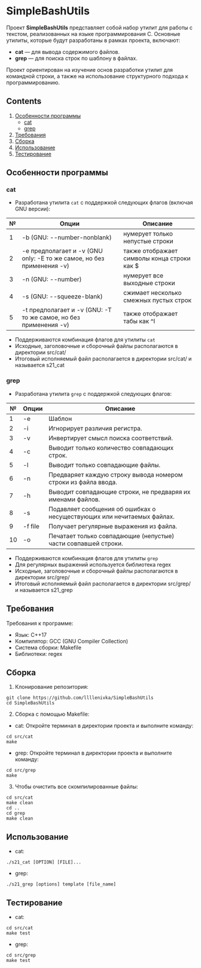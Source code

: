 # SimpleBashUtils

Проект **SimpleBashUtils** представляет собой набор утилит для работы с текстом, реализованных на языке программирования C. Основные утилиты, которые будут разработаны в рамках проекта, включают:
- **cat** — для вывода содержимого файлов.
- **grep** — для поиска строк по шаблону в файлах.

Проект ориентирован на изучение основ разработки утилит для командной строки, а также на использование структурного подхода к программированию.

## Contents

1. [Особенности программы](#особенности-программы)
    - [cat](#cat)
    - [grep](#grep)
2. [Требования](#требования)
2. [Сборка](#сборка)
3. [Использование](#использование) 
3. [Тестирование](#тестирование)


## Особенности программы

### cat

- Разработана утилита `cat` с поддержкой следующих флагов (включая GNU версии):

| № | Опции | Описание |
| ------ | ------ | ------ |
| 1 | -b (GNU: --number-nonblank) | нумерует только непустые строки |
| 2 | -e предполагает и -v (GNU only: -E то же самое, но без применения -v) | также отображает символы конца строки как $  |
| 3 | -n (GNU: --number) | нумерует все выходные строки |
| 4 | -s (GNU: --squeeze-blank) | сжимает несколько смежных пустых строк |
| 5 | -t предполагает и -v (GNU: -T то же самое, но без применения -v) | также отображает табы как ^I |

- Поддерживаются комбинация флагов для утилиты `cat`
- Исходные, заголовочные и сборочный файлы располагаются в директории src/cat/
- Итоговый исполняемый файл располагается в директории src/cat/ и называется s21_cat

### grep

- Разработана утилита `grep` с поддержкой следующих флагов:

| № | Опции | Описание |
| ------ | ------ | ------ |
| 1 | -e | Шаблон |
| 2 | -i | Игнорирует различия регистра.  |
| 3 | -v | Инвертирует смысл поиска соответствий. |
| 4 | -c | Выводит только количество совпадающих строк. |
| 5 | -l | Выводит только совпадающие файлы.  |
| 6 | -n | Предваряет каждую строку вывода номером строки из файла ввода. |
| 7 | -h | Выводит совпадающие строки, не предваряя их именами файлов. |
| 8 | -s | Подавляет сообщения об ошибках о несуществующих или нечитаемых файлах. |
| 9 | -f file | Получает регулярные выражения из файла. |
| 10 | -o | Печатает только совпадающие (непустые) части совпавшей строки. |
- Поддерживаются комбинация флагов для утилиты `grep`
- Для регулярных выражений используется библиотека regex 
- Исходные, заголовочные и сборочный файлы располагаются в директории src/grep/
- Итоговый исполняемый файл располагается в директории src/grep/ и называется s21_grep

## Требования

Требования к программе:
- Язык: C++17
- Компилятор: GCC (GNU Compiler Collection)
- Система сборки: Makefile
- Библиотеки: regex


## Сборка

1. Клонирование репозитория:
```
git clone https://github.com/llllenivka/SimpleBashUtils
cd SimpleBashUtils
```
2. Сборка с помощью Makefile:
- cat: Откройте терминал в директории проекта и выполните команду:
```
cd src/cat
make
```

- grep: Откройте терминал в директории проекта и выполните команду:
```
cd src/grep
make
```

3. Чтобы очистить все скомпилированные файлы:
```
cd src/cat
make clean
cd ..
cd grep
make clean
```


## Использование

- cat:

```
./s21_cat [OPTION] [FILE]...
```

- grep:

```
./s21_grep [options] template [file_name]
```

## Тестирование

- cat:
```
cd src/cat
make test
```

- grep:
```
cd src/grep
make test
```